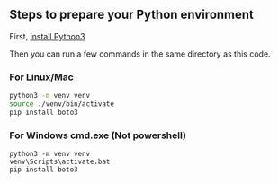 ## Steps to prepare your Python environment

First, [install Python3](https://www.python.org/downloads/)

Then you can run a few commands in the same directory as this code.

### For Linux/Mac

```bash
python3 -m venv venv
source ./venv/bin/activate
pip install boto3
```

### For Windows cmd.exe (Not powershell)

```
python3 -m venv venv
venv\Scripts\activate.bat
pip install boto3 
```

